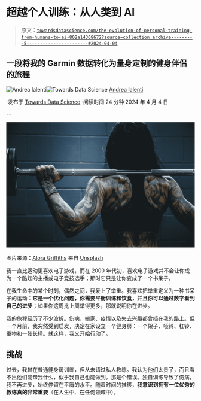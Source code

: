 # 超越个人训练：从人类到 AI

> 原文：[`towardsdatascience.com/the-evolution-of-personal-training-from-humans-to-ai-802a14368672?source=collection_archive---------5-----------------------#2024-04-04`](https://towardsdatascience.com/the-evolution-of-personal-training-from-humans-to-ai-802a14368672?source=collection_archive---------5-----------------------#2024-04-04)

## 一段将我的 Garmin 数据转化为量身定制的健身伴侣的旅程

[](https://medium.com/@andrea.ialenti?source=post_page---byline--802a14368672--------------------------------)![Andrea Ialenti](https://medium.com/@andrea.ialenti?source=post_page---byline--802a14368672--------------------------------)[](https://towardsdatascience.com/?source=post_page---byline--802a14368672--------------------------------)![Towards Data Science](https://towardsdatascience.com/?source=post_page---byline--802a14368672--------------------------------) [Andrea Ialenti](https://medium.com/@andrea.ialenti?source=post_page---byline--802a14368672--------------------------------)

·发布于 [Towards Data Science](https://towardsdatascience.com/?source=post_page---byline--802a14368672--------------------------------) ·阅读时间 24 分钟·2024 年 4 月 4 日

--

![](img/88ac54fb3121ffe442757deb4685151c.png)

图片来源：[Alora Griffiths](https://unsplash.com/@aloragriffiths?utm_content=creditCopyText&utm_medium=referral&utm_source=unsplash) 来自 [Unsplash](https://unsplash.com/photos/woman-carrying-barbell-aVrZMPgN_Vg?utm_content=creditCopyText&utm_medium=referral&utm_source=unsplash)

我一直比运动更喜欢电子游戏，而在 2000 年代初，喜欢电子游戏并不会让你成为一个酷炫的主播或电子竞技选手；那时它只是让你变成了一个书呆子。

在我生命中的某个时刻，偶然之间，我爱上了举重。我喜欢把举重定义为一种书呆子的运动：**它是一个优化问题，你需要平衡训练和饮食，并且你可以通过数字看到自己的进步**；如果你这周比上周举得更多，那就说明你在进步。

我的旅程经历了不少波折。伤病、搬家、疫情以及失去兴趣都曾挡在我的路上。但一个月前，我突然受到启发，决定在家设立一个健身房：一个架子、哑铃、杠铃、重物和一张长椅。就这样，我又开始行动了。

## 挑战

过去，我曾在普通健身房训练，但从未请过私人教练。我认为他们太贵了，而且看不出他们能帮我什么，似乎我自己也能做到。那是个错误。独自训练导致了伤病，我不再进步，始终停留在平庸的水平。随着时间的推移，**我意识到拥有一位优秀的教练真的非常重要**（在人生中、在任何领域中）。
